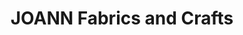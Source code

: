 ---
title: "JOANN Fabrics and Crafts"
url: /gallatin-valley-mall/joann-fabrics-and-crafts/
shop: craft
---